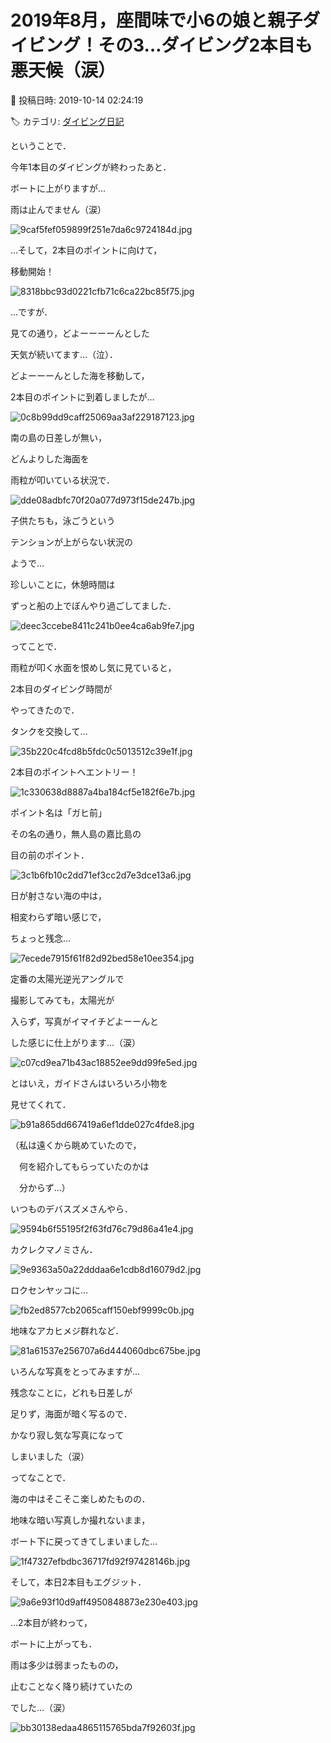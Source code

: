 # 2019年8月，座間味で小6の娘と親子ダイビング！その3…ダイビング2本目も悪天候（涙）

📅 投稿日時: 2019-10-14 02:24:19

🏷️ カテゴリ: [ダイビング日記](ce3a7a8d424d112fce83ee85c81a0e344.md)

ということで．


今年1本目のダイビングが終わったあと．


ボートに上がりますが…


雨は止んでません（涙）




![9caf5fef059899f251e7da6c9724184d.jpg](images/9caf5fef059899f251e7da6c9724184d.jpg)







…そして，2本目のポイントに向けて，


移動開始！




![8318bbc93d0221cfb71c6ca22bc85f75.jpg](images/8318bbc93d0221cfb71c6ca22bc85f75.jpg)




…ですが．


見ての通り，どよーーーーんとした


天気が続いてます…（泣）．





どよーーーんとした海を移動して，


2本目のポイントに到着しましたが…




![0c8b99dd9caff25069aa3af229187123.jpg](images/0c8b99dd9caff25069aa3af229187123.jpg)




南の島の日差しが無い，


どんよりした海面を


雨粒が叩いている状況で．




![dde08adbfc70f20a077d973f15de247b.jpg](images/dde08adbfc70f20a077d973f15de247b.jpg)




子供たちも，泳ごうという


テンションが上がらない状況の


ようで…


珍しいことに，休憩時間は


ずっと船の上でぼんやり過ごしてました．




![deec3ccebe8411c241b0ee4ca6ab9fe7.jpg](images/deec3ccebe8411c241b0ee4ca6ab9fe7.jpg)







ってことで．


雨粒が叩く水面を恨めし気に見ていると，


2本目のダイビング時間が


やってきたので．


タンクを交換して…




![35b220c4fcd8b5fdc0c5013512c39e1f.jpg](images/35b220c4fcd8b5fdc0c5013512c39e1f.jpg)




2本目のポイントへエントリー！




![1c330638d8887a4ba184cf5e182f6e7b.jpg](images/1c330638d8887a4ba184cf5e182f6e7b.jpg)







ポイント名は「ガヒ前」


その名の通り，無人島の嘉比島の


目の前のポイント．




![3c1b6fb10c2dd71ef3cc2d7e3dce13a6.jpg](images/3c1b6fb10c2dd71ef3cc2d7e3dce13a6.jpg)




日が射さない海の中は，


相変わらず暗い感じで，


ちょっと残念…




![7ecede7915f61f82d92bed58e10ee354.jpg](images/7ecede7915f61f82d92bed58e10ee354.jpg)




定番の太陽光逆光アングルで


撮影してみても，太陽光が


入らず，写真がイマイチどよーーんと


した感じに仕上がります…（涙）




![c07cd9ea71b43ac18852ee9dd99fe5ed.jpg](images/c07cd9ea71b43ac18852ee9dd99fe5ed.jpg)







とはいえ，ガイドさんはいろいろ小物を


見せてくれて．




![b91a865dd667419a6ef1dde027c4fde8.jpg](images/b91a865dd667419a6ef1dde027c4fde8.jpg)




（私は遠くから眺めていたので，


　何を紹介してもらっていたのかは


　分からず…）





いつものデバスズメさんやら．




![9594b6f55195f2f63fd76c79d86a41e4.jpg](images/9594b6f55195f2f63fd76c79d86a41e4.jpg)




カクレクマノミさん．




![9e9363a50a22dddaa6e1cdb8d16079d2.jpg](images/9e9363a50a22dddaa6e1cdb8d16079d2.jpg)




ロクセンヤッコに…




![fb2ed8577cb2065caff150ebf9999c0b.jpg](images/fb2ed8577cb2065caff150ebf9999c0b.jpg)




地味なアカヒメジ群れなど．




![81a61537e256707a6d444060dbc675be.jpg](images/81a61537e256707a6d444060dbc675be.jpg)




いろんな写真をとってみますが…


残念なことに，どれも日差しが


足りず，海面が暗く写るので．


かなり寂し気な写真になって


しまいました（涙）





ってなことで．


海の中はそこそこ楽しめたものの．


地味な暗い写真しか撮れないまま，


ボート下に戻ってきてしまいました…




![1f47327efbdbc36717fd92f97428146b.jpg](images/1f47327efbdbc36717fd92f97428146b.jpg)







そして，本日2本目もエグジット．




![9a6e93f10d9aff4950848873e230e403.jpg](images/9a6e93f10d9aff4950848873e230e403.jpg)







…2本目が終わって，


ボートに上がっても．


雨は多少は弱まったものの，


止むことなく降り続けていたの


でした…（涙）




![bb30138edaa4865115765bda7f92603f.jpg](images/bb30138edaa4865115765bda7f92603f.jpg)

